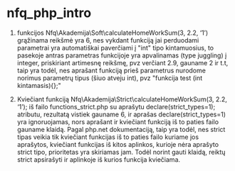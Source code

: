 # nfq_php_intro

1. funkcijos Nfq\Akademija\Soft\calculateHomeWorkSum(3, 2.2, ‘1’) grąžinama reikšmė yra 6, nes vykdant funkciją jai perduodami parametrai yra automatiškai paverčiami į "int" tipo kintamuosius, to pasekoje antras parametras funkcijoje yra apvalinamas (type juggling) į integer, priskiriant artimesnę reikšmę, pvz verčiant 2.9, gauname 2 ir t.t, taip yra todėl, nes aprašant funkciją prieš parametrus nurodome norimus parametrų tipus (šiuo atveju int), pvz "funkcija test (int kintamasis){};"

2. Kviečiant funkciją Nfq\Akademija\Strict\calculateHomeWorkSum(3, 2.2, ‘1’); iš failo functions_strict.php su aprašytu declare(strict_types=1); atributu, rezultatą vistiek gauname 6, ir aprašas declare(strict_types=1) yra ignoruojamas, nors aprašant ir kviečiant funkciją iš to paties failo gauname klaidą. Pagal php.net dokumentaciją, taip yra todėl, nes strict tipas veikia tik kviečiant funkcijas iš to paties failo kuriame jos aprašytos, kviečiant funkcijas iš kitos aplinkos, kurioje nėra aprašyto strict tipo, prioritetas yra skiriamas jam. Todėl norint gauti klaidą, reiktų strict apsirašyti ir aplinkoje iš kurios funkcija kviečiama.
